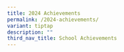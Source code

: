 ```yaml
---
title: 2024 Achievements
permalink: /2024-achievements/
variant: tiptap
description: ""
third_nav_title: School Achievements
---
```

